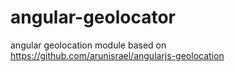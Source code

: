 # angular-geolocator
angular geolocation module based on https://github.com/arunisrael/angularjs-geolocation
